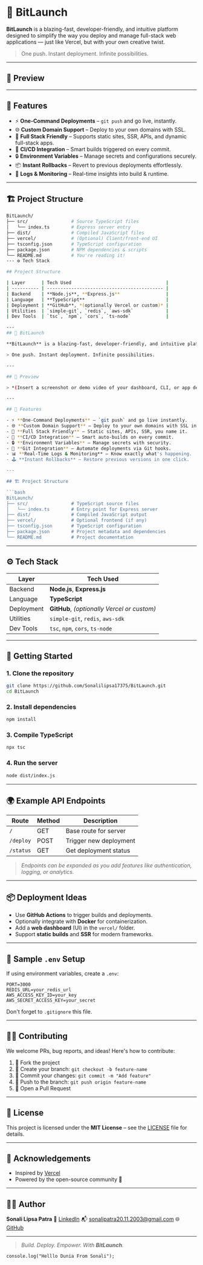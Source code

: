 # 🚀 BitLaunch

**BitLaunch** is a blazing-fast, developer-friendly, and intuitive platform designed to simplify the way you deploy and manage full-stack web applications — just like Vercel, but with your own creative twist.

> One push. Instant deployment. Infinite possibilities.

---

## 📸 Preview


---

## 🧠 Features

- ⚡ **One-Command Deployments** – `git push` and go live, instantly.
- 🌐 **Custom Domain Support** – Deploy to your own domains with SSL.
- 🧱 **Full Stack Friendly** – Supports static sites, SSR, APIs, and dynamic full-stack apps.
- 🧩 **CI/CD Integration** – Smart builds triggered on every commit.
- 🔒 **Environment Variables** – Manage secrets and configurations securely.
- 📦 **Instant Rollbacks** – Revert to previous deployments effortlessly.
- 💬 **Logs & Monitoring** – Real-time insights into build & runtime.

---

## 🏗️ Project Structure

```bash
BitLaunch/
├── src/                # Source TypeScript files
│   └── index.ts        # Express server entry
├── dist/               # Compiled JavaScript files
├── vercel/             # (Optional) Client/front-end UI
├── tsconfig.json       # TypeScript configuration
├── package.json        # NPM dependencies & scripts
└── README.md           # You're reading it!
--- ⚙️ Tech Stack

## Project Structure

| Layer      | Tech Used                                   |
| ---------- | ------------------------------------------- |
| Backend    | **Node.js**, **Express.js**                 |
| Language   | **TypeScript**                              |
| Deployment | **GitHub**, *(optionally Vercel or custom)* |
| Utilities  | `simple-git`, `redis`, `aws-sdk`            |
| Dev Tools  | `tsc`, `npm`, `cors`, `ts-node`             |

---
## 🚀 BitLaunch

**BitLaunch** is a blazing-fast, developer-friendly, and intuitive platform designed to simplify the way you deploy and manage full-stack web applications — just like Vercel, but with your own creative twist.

> One push. Instant deployment. Infinite possibilities.

---

## 📸 Preview

> *(Insert a screenshot or demo video of your dashboard, CLI, or app deployment view here)*

---

## 🧠 Features

- ⚡ **One-Command Deployments** – `git push` and go live instantly.
- 🌐 **Custom Domain Support** – Deploy to your own domains with SSL included.
- 🧱 **Full Stack Friendly** – Static sites, APIs, SSR, you name it.
- 🔁 **CI/CD Integration** – Smart auto-builds on every commit.
- 🔒 **Environment Variables** – Manage secrets with security.
- 🧩 **Git Integration** – Automate deployments via Git hooks.
- 📊 **Real-Time Logs & Monitoring** – Know exactly what's happening.
- 🕹️ **Instant Rollbacks** – Restore previous versions in one click.

---

## 🏗️ Project Structure

```bash
BitLaunch/
├── src/                # TypeScript source files
│   └── index.ts        # Entry point for Express server
├── dist/               # Compiled JavaScript output
├── vercel/             # Optional frontend (if any)
├── tsconfig.json       # TypeScript configuration
├── package.json        # Project metadata and dependencies
└── README.md           # Project documentation
````

---

## ⚙️ Tech Stack

| Layer      | Tech Used                                   |
| ---------- | ------------------------------------------- |
| Backend    | **Node.js**, **Express.js**                 |
| Language   | **TypeScript**                              |
| Deployment | **GitHub**, *(optionally Vercel or custom)* |
| Utilities  | `simple-git`, `redis`, `aws-sdk`            |
| Dev Tools  | `tsc`, `npm`, `cors`, `ts-node`             |

---

## 🚀 Getting Started

### 1. Clone the repository

```bash
git clone https://github.com/Sonalilipsa17375/BitLaunch.git
cd BitLaunch
```

### 2. Install dependencies

```bash
npm install
```

### 3. Compile TypeScript

```bash
npx tsc
```

### 4. Run the server

```bash
node dist/index.js
```

---

## 🌍 Example API Endpoints

| Route     | Method | Description            |
| --------- | ------ | ---------------------- |
| `/`       | GET    | Base route for server  |
| `/deploy` | POST   | Trigger new deployment |
| `/status` | GET    | Get deployment status  |

> *Endpoints can be expanded as you add features like authentication, logging, or analytics.*

---

## 📦 Deployment Ideas

* Use **GitHub Actions** to trigger builds and deployments.
* Optionally integrate with **Docker** for containerization.
* Add a **web dashboard** (UI) in the `vercel/` folder.
* Support **static builds** and **SSR** for modern frameworks.

---

## 🧪 Sample `.env` Setup

If using environment variables, create a `.env`:

```env
PORT=3000
REDIS_URL=your_redis_url
AWS_ACCESS_KEY_ID=your_key
AWS_SECRET_ACCESS_KEY=your_secret
```

Don't forget to `.gitignore` this file.

---

## 🧑‍💻 Contributing

We welcome PRs, bug reports, and ideas! Here's how to contribute:

1. 🍴 Fork the project
2. 🌿 Create your branch: `git checkout -b feature-name`
3. 💾 Commit your changes: `git commit -m "Add feature"`
4. 🚀 Push to the branch: `git push origin feature-name`
5. 📝 Open a Pull Request

---

## 📄 License

This project is licensed under the **MIT License** – see the [LICENSE](LICENSE) file for details.

---

## 🙌 Acknowledgements

* Inspired by [Vercel](https://vercel.com)
* Powered by the open-source community 💜

---

## 🧑‍💼 Author

**Sonali Lipsa Patra**
🔗 [LinkedIn](https://linkedin.com/in/sonali-lipsa-patra)
📬 [sonalipatra20.11.2003@gmail.com](mailto:sonalipatra20.11.2003@gmail.com)
🌐 [GitHub](https://github.com/Sonalilipsa17375)

---

> *Build. Deploy. Empower. With **BitLaunch**.*

```
console.log("Helllo Dunia From Sonali");
```
